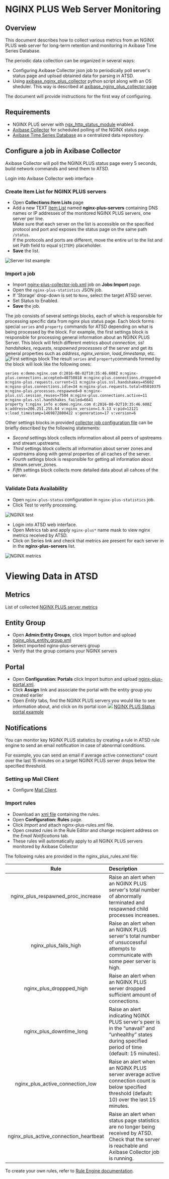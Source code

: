 # NGINX PLUS Web Server Monitoring
## Overview

This document describes how to collect various metrics from an NGINX PLUS web server for long-term retention and monitoring in Axibase Time Series Database.

The periodic data collection can be organized in several ways:
* Configuring Axibase Collector json job to periodically poll server's status page and upload obtained data for parsing in ATSD.
* Using [axibase_nginx_plus_collector](https://github.com/axibase/axibase-collector-docs/tree/master/jobs/examples/nginx-plus/axibase-nginx-plus-collector/src) python script along with an OS sheduler. This way is described at [axibase_nginx_plus_collector page](https://github.com/axibase/axibase-collector-docs/tree/master/jobs/examples/nginx-plus/axibase-nginx-plus-collector)

The document will provide instructions for the first way of configuring.
## Requirements
* NGINX PLUS server with [ngx_http_status_module](http://nginx.org/en/docs/http/ngx_http_status_module.html) enabled.
* [Axibase Collector](https://github.com/axibase/axibase-collector-docs/blob/master/README.md) for scheduled polling of the NGINX status page.
* [Axibase Time Series Database](https://github.com/axibase/atsd-docs/blob/master/installation/README.md) as a centralized data repository.

## Configure a job in Axibase Collector
Axibase Collector will poll the NGINX PLUS status page every 5 seconds, build network commands and send them to ATSD.

Login into Axibase Collector web interface
### Create Item List for NGINX PLUS servers
* Open **Collections:Item Lists** page
* Add a new TEXT [Item List](/collections.md) named **nginx-plus-servers** containing DNS names or IP addresses of the monitored NGINX PLUS servers, one server per line. <br>Make sure that each server on the list is accessible on the specified protocol and port and exposes the status page on the same path `/status`. <br>If the protocols and ports are different, move the entire url to the list and set Path field to equal `${ITEM}` placeholder.
* **Save** the list.

![Server list example](./images/ngp_item_list.png)

### Import a job
* Import [nginx-plus-collector-job.xml](./configs/nginx-plus-collector-job.xm) job on **Jobs:Import** page.
* Open the `nginx-plus-statistics` JSON job. 
* If 'Storage' drop-down is set to `None`, select the target ATSD server.
* Set Status to Enabled.
* **Save** the job.

The job consists of several settings blocks, each of which is responsible for processing specific data from nginx plus status page. Each block forms special `series` and `property` commands for ATSD depending on what is being processed by the block. For example, the first settings block is responsible for processing general information about an NGINX PLUS Server. This block will fetch different metrics about *connection*, *ssl handshakes*, *requests*, *respawned processses* of the server and get its general properties such as *address*, *nginx_version*, *load_timestamp*, etc.
![First settings block](./images/ngp_first_settings_block.png)
The result `series` and `property`commands formed by the block will look like the following ones:

```ls
series e:demo.nginx.com d:2016-08-02T10:35:46.608Z m:nginx-plus.connections.accepted=40750818 m:nginx-plus.connections.dropped=0 m:nginx-plus.requests.current=11 m:nginx-plus.ssl.handshakes=45602 m:nginx-plus.connections.idle=34 m:nginx-plus.requests.total=85010375 m:nginx-plus.processes.respawned=0 m:nginx-plus.ssl.session_reuses=7504 m:nginx-plus.connections.active=11 m:nginx-plus.ssl.handshakes_failed=6641
property t:nginx_info e:demo.nginx.com d:2016-08-02T10:35:46.608Z k:address=206.251.255.64 v:nginx_version=1.9.13 v:pid=12121 v:load_timestamp=1469872800422 v:generation=17 v:version=6
```
Other settings blocks in provided [collector job configuration file](./configs/nginx-plus-collector-job.xml) can be briefly described by the following statements:
* *Second* settings block collects information about all peers of upstreams and stream.upstreams.
* *Third* settings block collects all information about server zones and upstreams along with genral properties of all caches of the server.
* *Fourth* settings block is responsible for getting all information about stream.server_zones.
* *Fifth* settings block collects more detailed data about all cahces of the server. 

### Validate Data Availability

* Open `nginx-plus-status` configuration in `nginx-plus-statistics` job.
* Click Test to verify processing.

![NGINX test](./images/ngp_verify_passed.png)
* Login into ATSD web interface.
* Open Metrics tab and apply `nginx-plus*` name mask to view nginx metrics received by ATSD.
* Click on Series link and check that metrics are present for each server in in the **nginx-plus-servers** list.

![NGINX metrics](./images/ngp_verify_metrics.png)

# Viewing Data in ATSD 

## Metrics

List of collected [NGINX PLUS server metrics](./nginx-plus-server-metrics.md)

## Entity Group
* Open **Admin:Entity Groups**, click Import button and upload [nginx_plus_entity_group.xml](./configs/nginx-plus-entity-group.xml)
* Select imported nginx-plus-servers group
* Verify that the group contains your NGINX servers

## Portal
* Open **Configuration: Portals** click Import button and upload [nginx-plus-portal.xml](./configs/nginx-plus-portal.xml).
* Click **Assign** link and associate the portal with the entity group you created earlier
* Open *Entity* tabs, find the NGINX PLUS servers you would like to see information about, and click on its portal icon
![](./images/ngp_portal_selection.png)
[NGINX PLUS Status portal example](http://apps.axibase.com/chartlab/bc029c39)

## Notifications

You can monitor key NGINX PLUS statistics by creating a rule in ATSD rule engine to send an email notification in case of abnormal conditions. 

For example, you can send an email if average active connections* count over the last 15 minutes on a target NGINX PLUS server drops below the specified threshold.

### Setting up Mail Client

* Configure [Mail Client](https://github.com/axibase/atsd-docs/blob/master/administration/setting-up-email-client.md).

### Import rules

* Download an [xml file](./configs/nginx-plus-rules.xml) containing the rules.
* Open **Configuration: Rules** page.
* Click *Import* and attach nginx-plus-rules.xml file.
* Open created rules in the Rule Editor and change recipient address on the *Email Notifications* tab.
* These rules will automatically apply to all NGINX PLUS servers monitored by Axibase Collector

The following rules are provided in the nginx_plus_rules.xml file:

| **Rule**                                     |                                      **Description**                        |
|:----------------------------------------:|:------------------------------------------------------------------------|
|nginx_plus_respawned_proc_increase        | Raise an alert when an NGINX PLUS server's total number of abnormally terminated and respawned child processes increases.|
| nginx_plus_fails_high                    | Raise an alert when an NGINX PLUS server's total number of unsuccessful attempts to communicate with some peer server is high.|
| nginx_plus_droppped_high                 | Raise an alert when an NGINX PLUS server dropped sufficient amount of connections. |
| nginx_plus_downtime_long                 | Raise an alert indicating NGINX PLUS server's peer is in the “unavail” and “unhealthy” states during specified period of time (default: 15 minutes). |
|nginx_plus_active_connection_low          | Raise an alert when an NGINX PLUS server average active connection count is below specified threshold (default: 10) over the last 15 minutes.|
| nginx_plus_active_connection_heartbeat   | Raise an alert when status page statistics are no longer being received by ATSD. <br> Check that the server is reachable and Axibase Collector job is running. |

To create your own rules, refer to [Rule Engine documentation](https://github.com/axibase/atsd-docs/blob/master/rule-engine/rule-engine.md). 

